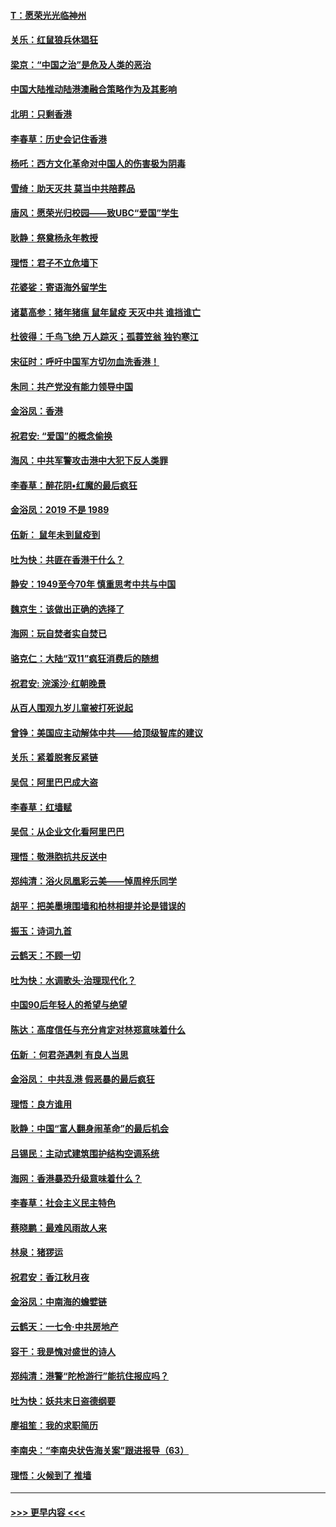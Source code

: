 #### [T：愿荣光光临神州](../pages/nsc993/n11668421.md?t=11201744) 
#### [关乐：红鼠狼兵休猖狂](../pages/nsc993/n11668378.md?t=11201744) 
#### [梁京：“中国之治”是危及人类的恶治](../pages/nsc993/n11668328.md?t=11201744) 
#### [中国大陆推动陆港澳融合策略作为及其影响](../pages/nsc993/n11668157.md?t=11201744) 
#### [北明：只剩香港](../pages/nsc993/n11668002.md?t=11201744) 
#### [李春草：历史会记住香港](../pages/nsc993/n11667927.md?t=11201744) 
#### [杨吒：西方文化革命对中国人的伤害极为阴毒](../pages/nsc993/n11664521.md?t=11201744) 
#### [雪绮：助天灭共 莫当中共陪葬品](../pages/nsc993/n11662650.md?t=11201744) 
#### [唐风：愿荣光归校园——致UBC“爱国”学生](../pages/nsc993/n11662194.md?t=11201744) 
#### [耿静：祭奠杨永年教授](../pages/nsc993/n11662514.md?t=11201744) 
#### [理悟：君子不立危墙下](../pages/nsc993/n11662172.md?t=11201744) 
#### [花婆娑：寄语海外留学生](../pages/nsc993/n11662121.md?t=11201744) 
#### [诸葛高参：猪年猪瘟 鼠年鼠疫 天灭中共 谁挡谁亡](../pages/nsc993/n11661980.md?t=11201744) 
#### [杜彼得：千鸟飞绝 万人踪灭；孤蓑笠翁 独钓寒江](../pages/nsc993/n11661170.md?t=11201744) 
#### [宋征时：呼吁中国军方切勿血洗香港！](../pages/nsc993/n11415318.md?t=11201744) 
#### [朱同：共产党没有能力领导中国](../pages/nsc993/n11660421.md?t=11201744) 
#### [金浴凤：香港](../pages/nsc993/n11660419.md?t=11201744) 
#### [祝君安: “爱国”的概念偷换](../pages/nsc993/n11659706.md?t=11201744) 
#### [海风：中共军警攻击港中大犯下反人类罪](../pages/nsc993/n11659632.md?t=11201744) 
#### [李春草：醉花阴•红魔的最后疯狂](../pages/nsc993/n11659287.md?t=11201744) 
#### [金浴凤：2019 不是 1989](../pages/nsc993/n11657663.md?t=11201744) 
#### [伍新： 鼠年未到鼠疫到](../pages/nsc993/n11655098.md?t=11201744) 
#### [吐为快：共匪在香港干什么？](../pages/nsc993/n11654891.md?t=11201744) 
#### [静安：1949至今70年 慎重思考中共与中国](../pages/nsc993/n11651244.md?t=11201744) 
#### [魏京生：该做出正确的选择了](../pages/nsc993/n11653084.md?t=11201744) 
#### [海网：玩自焚者实自焚已](../pages/nsc993/n11652423.md?t=11201744) 
#### [骆克仁：大陆“双11”疯狂消费后的随想](../pages/nsc993/n11652305.md?t=11201744) 
#### [祝君安: 浣溪沙·红朝晚景](../pages/nsc993/n11652258.md?t=11201744) 
#### [从百人围观九岁儿童被打死说起](../pages/nsc993/n11651030.md?t=11201744) 
#### [曾铮：美国应主动解体中共——给顶级智库的建议](../pages/nsc993/n11649888.md?t=11201744) 
#### [关乐：紧着脱套反紧链](../pages/nsc993/n11649069.md?t=11201744) 
#### [吴侃：阿里巴巴成大盗](../pages/nsc993/n11645523.md?t=11201744) 
#### [李春草：红墙赋](../pages/nsc993/n11646389.md?t=11201744) 
#### [吴侃：从企业文化看阿里巴巴](../pages/nsc993/n11645476.md?t=11201744) 
#### [理悟：敬港胞抗共反送中](../pages/nsc993/n11645466.md?t=11201744) 
#### [郑纯清：浴火凤凰彩云美——悼周梓乐同学](../pages/nsc993/n11645155.md?t=11201744) 
#### [胡平：把美墨境围墙和柏林相提并论是错误的](../pages/nsc993/n11645134.md?t=11201744) 
#### [振玉：诗词九首](../pages/nsc993/n11644081.md?t=11201744) 
#### [云鹤天：不顾一切](../pages/nsc993/n11643508.md?t=11201744) 
#### [吐为快：水调歌头·治理现代化？](../pages/nsc993/n11643485.md?t=11201744) 
#### [中国90后年轻人的希望与绝望](../pages/nsc993/n11642317.md?t=11201744) 
#### [陈达：高度信任与充分肯定对林郑意味着什么](../pages/nsc993/n11641441.md?t=11201744) 
#### [伍新 ：何君尧遇刺 有良人当思](../pages/nsc993/n11641503.md?t=11201744) 
#### [金浴凤： 中共乱港  假恶暴的最后疯狂](../pages/nsc993/n11641495.md?t=11201744) 
#### [理悟：良方谁用](../pages/nsc993/n11641463.md?t=11201744) 
#### [耿静：中国“富人翻身闹革命”的最后机会](../pages/nsc993/n11640655.md?t=11201744) 
#### [吕锡民：主动式建筑围护结构空调系统](../pages/nsc993/n11640168.md?t=11201744) 
#### [海网：香港暴恐升级意味着什么？](../pages/nsc993/n11635904.md?t=11201744) 
#### [李春草：社会主义民主特色](../pages/nsc993/n11634657.md?t=11201744) 
#### [蔡晓鹏：最难风雨故人来](../pages/nsc993/n11633145.md?t=11201744) 
#### [林泉：猪猡运](../pages/nsc993/n11631469.md?t=11201744) 
#### [祝君安：香江秋月夜](../pages/nsc993/n11631440.md?t=11201744) 
#### [金浴凤：中南海的蟾嬖链](../pages/nsc993/n11631290.md?t=11201744) 
#### [云鹤天：一七令·中共房地产](../pages/nsc993/n11630084.md?t=11201744) 
#### [容干：我是愧对盛世的诗人](../pages/nsc993/n11630059.md?t=11201744) 
#### [郑纯清：港警“陀枪游行”能抗住报应吗？](../pages/nsc993/n11629999.md?t=11201744) 
#### [吐为快：妖共末日盗德纲要](../pages/nsc993/n11628610.md?t=11201744) 
#### [廖祖笙：我的求职简历](../pages/nsc993/n11628492.md?t=11201744) 
#### [李南央：“李南央状告海关案”跟进报导（63）](../pages/nsc993/n11627039.md?t=11201744) 
#### [理悟：火候到了 推墙](../pages/nsc993/n11626917.md?t=11201744) 

----
#### [ >>> 更早内容 <<< ](../indexes/nsc993-earlier.md)
